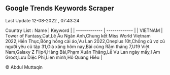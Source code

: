 

## Google Trends Keywords Scraper 
 
Last Update 12-08-2022 , 07:43:24

Country List :
 Name  | Keyword |
| ------------- | ------------- |
| VIETNAM | Tower of Fantasy,Cat,Lê Âu Ngân Anh,Chung kết Miss World Vietnam 2022,Hiền Thục,Bông hồng cài áo,Vu Lan 2022,Oneplus 10t,Chồng cũ vợ cũ người yêu cũ tập 31,Giá xăng hôm nay,Bài cúng Rằm tháng 7,U19 Việt Nam,Galaxy Z Flip4,Hàng Bài,Phạm Xuân Thăng,Lễ Vu Lan ngày mấy,I Am Groot,Lưu Diệc Phi,Lien minh,Hồ Quang Hiếu |



© Abdul Muttaqin 
